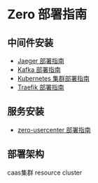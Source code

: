 # Zero 部署指南

## 中间件安装

- [Jaeger 部署指南](jaeger/installation.md)
- [Kafka 部署指南](kafka/installation.md)
- [Kubernetes 集群部署指南](kubernetes/installation.md)
- [Traefik 部署指南](traefik/installation.md)

## 服务安装

- [zero-usercenter 部署指南](zero/zero-usercenter/installation.md)

## 部署架构

caas集群
resource cluster
